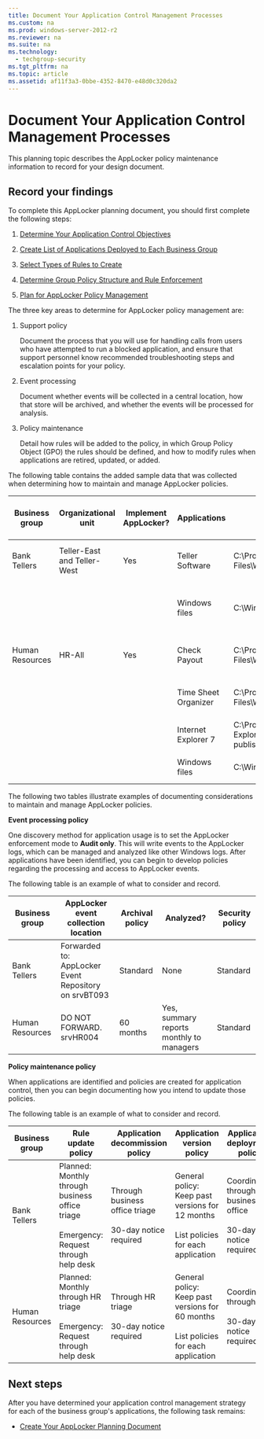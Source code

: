 ```yaml
---
title: Document Your Application Control Management Processes
ms.custom: na
ms.prod: windows-server-2012-r2
ms.reviewer: na
ms.suite: na
ms.technology: 
  - techgroup-security
ms.tgt_pltfrm: na
ms.topic: article
ms.assetid: af11f3a3-0bbe-4352-8470-e48d0c320da2
---
```

# Document Your Application Control Management Processes
This planning topic describes the AppLocker policy maintenance information to record for your design document.

## Record your findings
To complete this AppLocker planning document, you should first complete the following steps:

1.  [Determine Your Application Control Objectives](Determine-Your-Application-Control-Objectives.md)

2.  [Create List of Applications Deployed to Each Business Group](Create-List-of-Applications-Deployed-to-Each-Business-Group.md)

3.  [Select Types of Rules to Create](Select-Types-of-Rules-to-Create.md)

4.  [Determine Group Policy Structure and Rule Enforcement](Determine-Group-Policy-Structure-and-Rule-Enforcement.md)

5.  [Plan for AppLocker Policy Management](Plan-for-AppLocker-Policy-Management.md)

The three key areas to determine for AppLocker policy management are:

1.  Support policy

    Document the process that you will use for handling calls from users who have attempted to run a blocked application, and ensure that support personnel know recommended troubleshooting steps and escalation points for your policy.

2.  Event processing

    Document whether events will be collected in a central location, how that store will be archived, and whether the events will be processed for analysis.

3.  Policy maintenance

    Detail how rules will be added to the policy, in which Group Policy Object \(GPO\) the rules should be defined, and how to modify rules when applications are retired, updated, or added.

The following table contains the added sample data that was collected when determining how to maintain and manage AppLocker policies.

|Business group|Organizational unit|Implement AppLocker?|Applications|Installation path|Use default rule or define new rule condition|Allow or deny|GPO name|Support policy|
|------------------|-----------------------|------------------------|----------------|---------------------|-------------------------------------------------|-----------------|------------|------------------|
|Bank Tellers|Teller\-East and Teller\-West|Yes|Teller Software|C:\\Program Files\\Woodgrove\\Teller.exe|File is signed; create a publisher condition|Allow|Tellers\-AppLockerTellerRules|Web help|
||||Windows files|C:\\Windows|Create a path exception to the default rule to exclude \\Windows\\Temp|Allow||Help desk|
|Human Resources|HR\-All|Yes|Check Payout|C:\\Program Files\\Woodgrove\\HR\\Checkcut.exe|File is signed; create a publisher condition|Allow|HR\-AppLockerHRRules|Web help|
||||Time Sheet Organizer|C:\\Program Files\\Woodgrove\\HR\\Timesheet.exe|File is not signed; create a file hash condition|Allow||Web help|
||||Internet Explorer 7|C:\\Program Files\\Internet Explorer\\|File is signed; create a publisher condition|Deny||Web help|
||||Windows files|C:\\Windows|Use the default rule for the Windows path|Allow||Help desk|

The following two tables illustrate examples of documenting considerations to maintain and manage AppLocker policies.

**Event processing policy**

One discovery method for application usage is to set the AppLocker enforcement mode to **Audit only**. This will write events to the AppLocker logs, which can be managed and analyzed like other Windows logs. After applications have been identified, you can begin to develop policies regarding the processing and access to AppLocker events.

The following table is an example of what to consider and record.

|Business group|AppLocker event collection location|Archival policy|Analyzed?|Security policy|
|------------------|---------------------------------------|-------------------|-------------|-------------------|
|Bank Tellers|Forwarded to: AppLocker Event Repository on srvBT093|Standard|None|Standard|
|Human Resources|DO NOT FORWARD. srvHR004|60 months|Yes, summary reports monthly to managers|Standard|

**Policy maintenance policy**

When applications are identified and policies are created for application control, then you can begin documenting how you intend to update those policies.

The following table is an example of what to consider and record.

|Business group|Rule update policy|Application decommission policy|Application version policy|Application deployment policy|
|------------------|----------------------|-----------------------------------|------------------------------|---------------------------------|
|Bank Tellers|Planned: Monthly through business office triage<br /><br />Emergency: Request through help desk|Through business office triage<br /><br />30\-day notice required|General policy: Keep past versions for 12 months<br /><br />List policies for each application|Coordinated through business office<br /><br />30\-day notice required|
|Human Resources|Planned: Monthly through HR triage<br /><br />Emergency: Request through help desk|Through HR triage<br /><br />30\-day notice required|General policy: Keep past versions for 60 months<br /><br />List policies for each application|Coordinated through HR<br /><br />30\-day notice required|

## Next steps
After you have determined your application control management strategy for each of the business group's applications, the following task remains:

-   [Create Your AppLocker Planning Document](Create-Your-AppLocker-Planning-Document.md)


